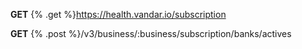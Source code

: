 **GET** {% .get %}https://health.vandar.io/subscription

**GET** {% .post %}/v3/business/:business/subscription/banks/actives
